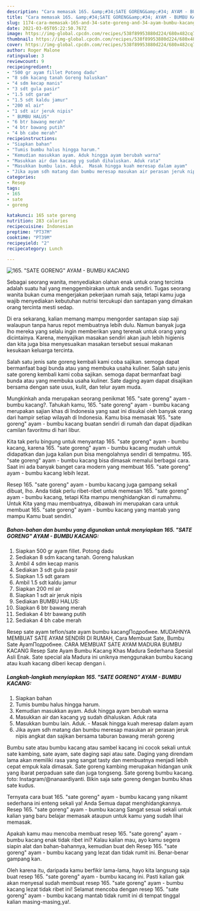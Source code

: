 ```yaml
---
description: "Cara memasak 165. &amp;#34;SATE GORENG&amp;#34; AYAM - BUMBU KACANG yang enak dan Mudah Dibuat"
title: "Cara memasak 165. &amp;#34;SATE GORENG&amp;#34; AYAM - BUMBU KACANG yang enak dan Mudah Dibuat"
slug: 1174-cara-memasak-165-and-34-sate-goreng-and-34-ayam-bumbu-kacang-yang-enak-dan-mudah-dibuat
date: 2021-03-05T05:22:50.767Z
image: https://img-global.cpcdn.com/recipes/538f89953880d224/680x482cq70/165-sate-goreng-ayam-bumbu-kacang-foto-resep-utama.jpg
thumbnail: https://img-global.cpcdn.com/recipes/538f89953880d224/680x482cq70/165-sate-goreng-ayam-bumbu-kacang-foto-resep-utama.jpg
cover: https://img-global.cpcdn.com/recipes/538f89953880d224/680x482cq70/165-sate-goreng-ayam-bumbu-kacang-foto-resep-utama.jpg
author: Roger Malone
ratingvalue: 3
reviewcount: 9
recipeingredient:
- "500 gr ayam fillet Potong dadu"
- "8 sdm kacang tanah Goreng haluskan"
- "4 sdm kecap manis"
- "3 sdt gula pasir"
- "1.5 sdt garam"
- "1.5 sdt kaldu jamur"
- "200 ml air"
- "1 sdt air jeruk nipis"
- " BUMBU HALUS"
- "6 btr bawang merah"
- "4 btr bawang putih"
- "4 bh cabe merah"
recipeinstructions:
- "Siapkan bahan"
- "Tumis bumbu halus hingga harum."
- "Kemudian masukkan ayam. Aduk hingga ayam berubah warna"
- "Masukkan air dan kacang yg sudah dihaluskan. Aduk rata"
- "Masukkan bumbu lain. Aduk.  Masak hingga kuah meresap dalam ayam"
- "Jika ayam sdh matang dan bumbu meresap masukan air perasan jeruk nipis angkat dan sajikan bersama taburan bawang merah goreng"
categories:
- Resep
tags:
- 165
- sate
- goreng

katakunci: 165 sate goreng 
nutrition: 283 calories
recipecuisine: Indonesian
preptime: "PT37M"
cooktime: "PT39M"
recipeyield: "2"
recipecategory: Lunch

---
```



![165. &#34;SATE GORENG&#34; AYAM - BUMBU KACANG](https://img-global.cpcdn.com/recipes/538f89953880d224/680x482cq70/165-sate-goreng-ayam-bumbu-kacang-foto-resep-utama.jpg)

Sebagai seorang wanita, menyediakan olahan enak untuk orang tercinta adalah suatu hal yang menggembirakan untuk anda sendiri. Tugas seorang  wanita bukan cuma mengerjakan pekerjaan rumah saja, tetapi kamu juga wajib menyediakan kebutuhan nutrisi tercukupi dan santapan yang dimakan orang tercinta mesti sedap.

Di era  sekarang, kalian memang mampu mengorder santapan siap saji walaupun tanpa harus repot membuatnya lebih dulu. Namun banyak juga lho mereka yang selalu ingin memberikan yang terenak untuk orang yang dicintainya. Karena, menyajikan masakan sendiri akan jauh lebih higienis dan kita juga bisa menyesuaikan masakan tersebut sesuai makanan kesukaan keluarga tercinta. 

Salah satu jenis sate goreng kembali kami coba sajikan. semoga dapat bermanfaat bagi bunda atau yang membuka usaha kuliner. Salah satu jenis sate goreng kembali kami coba sajikan. semoga dapat bermanfaat bagi bunda atau yang membuka usaha kuliner. Sate daging ayam dapat disajikan bersama dengan sate usus, kulit, dan telur ayam muda.

Mungkinkah anda merupakan seorang penikmat 165. &#34;sate goreng&#34; ayam - bumbu kacang?. Tahukah kamu, 165. &#34;sate goreng&#34; ayam - bumbu kacang merupakan sajian khas di Indonesia yang saat ini disukai oleh banyak orang dari hampir setiap wilayah di Indonesia. Kamu bisa memasak 165. &#34;sate goreng&#34; ayam - bumbu kacang buatan sendiri di rumah dan dapat dijadikan camilan favoritmu di hari libur.

Kita tak perlu bingung untuk menyantap 165. &#34;sate goreng&#34; ayam - bumbu kacang, karena 165. &#34;sate goreng&#34; ayam - bumbu kacang mudah untuk didapatkan dan juga kalian pun bisa mengolahnya sendiri di tempatmu. 165. &#34;sate goreng&#34; ayam - bumbu kacang bisa dimasak memalui berbagai cara. Saat ini ada banyak banget cara modern yang membuat 165. &#34;sate goreng&#34; ayam - bumbu kacang lebih lezat.

Resep 165. &#34;sate goreng&#34; ayam - bumbu kacang juga gampang sekali dibuat, lho. Anda tidak perlu ribet-ribet untuk memesan 165. &#34;sate goreng&#34; ayam - bumbu kacang, tetapi Kita mampu menghidangkan di rumahmu. Untuk Kita yang mau membuatnya, dibawah ini merupakan cara untuk membuat 165. &#34;sate goreng&#34; ayam - bumbu kacang yang mantab yang mampu Kamu buat sendiri.

<!--inarticleads1-->

##### Bahan-bahan dan bumbu yang digunakan untuk menyiapkan 165. &#34;SATE GORENG&#34; AYAM - BUMBU KACANG:

1. Siapkan 500 gr ayam fillet. Potong dadu
1. Sediakan 8 sdm kacang tanah. Goreng haluskan
1. Ambil 4 sdm kecap manis
1. Sediakan 3 sdt gula pasir
1. Siapkan 1.5 sdt garam
1. Ambil 1.5 sdt kaldu jamur
1. Siapkan 200 ml air
1. Siapkan 1 sdt air jeruk nipis
1. Sediakan  BUMBU HALUS:
1. Siapkan 6 btr bawang merah
1. Sediakan 4 btr bawang putih
1. Sediakan 4 bh cabe merah


Resep sate ayam teflon/sate ayam bumbu kacangПодробнее. MUDAHNYA MEMBUAT SATE AYAM SENDIRI DI RUMAH, Cara Membuat Sate, Bumbu Sate AyamПодробнее. CARA MEMBUAT SATE AYAM MADURA BUMBU KACANG Resep Sate Ayam Bumbu Kacang Khas Madura Sederhana Spesial Asli Enak. Sate special ala Madura ini uniknya menggunakan bumbu kacang atau kuah kacang diberi kecap dengan i. 

<!--inarticleads2-->

##### Langkah-langkah menyiapkan 165. &#34;SATE GORENG&#34; AYAM - BUMBU KACANG:

1. Siapkan bahan
1. Tumis bumbu halus hingga harum.
1. Kemudian masukkan ayam. Aduk hingga ayam berubah warna
1. Masukkan air dan kacang yg sudah dihaluskan. Aduk rata
1. Masukkan bumbu lain. Aduk.  - Masak hingga kuah meresap dalam ayam
1. Jika ayam sdh matang dan bumbu meresap masukan air perasan jeruk nipis angkat dan sajikan bersama taburan bawang merah goreng


Bumbu sate atau bumbu kacang atau sambel kacang ini cocok sekali untuk sate kambing, sate ayam, sate daging sapi atau sate. Daging yang direndam lama akan memiliki rasa yang sangat tasty dan membuatnya menjadi lebih cepat empuk kala dimasak. Sate goreng kambing merupakan hidangan unik yang ibarat perpaduan sate dan juga tongseng. Sate goreng bumbu kacang. foto: Instagram/@nanaardiyanti. Bikin saja sate goreng dengan bumbu khas sate kudus. 

Ternyata cara buat 165. &#34;sate goreng&#34; ayam - bumbu kacang yang nikamt sederhana ini enteng sekali ya! Anda Semua dapat menghidangkannya. Resep 165. &#34;sate goreng&#34; ayam - bumbu kacang Sangat sesuai sekali untuk kalian yang baru belajar memasak ataupun untuk kamu yang sudah lihai memasak.

Apakah kamu mau mencoba membuat resep 165. &#34;sate goreng&#34; ayam - bumbu kacang enak tidak ribet ini? Kalau kalian mau, ayo kamu segera siapin alat dan bahan-bahannya, kemudian buat deh Resep 165. &#34;sate goreng&#34; ayam - bumbu kacang yang lezat dan tidak rumit ini. Benar-benar gampang kan. 

Oleh karena itu, daripada kamu berfikir lama-lama, hayo kita langsung saja buat resep 165. &#34;sate goreng&#34; ayam - bumbu kacang ini. Pasti kalian gak akan menyesal sudah membuat resep 165. &#34;sate goreng&#34; ayam - bumbu kacang lezat tidak ribet ini! Selamat mencoba dengan resep 165. &#34;sate goreng&#34; ayam - bumbu kacang mantab tidak rumit ini di tempat tinggal kalian masing-masing,ya!.

